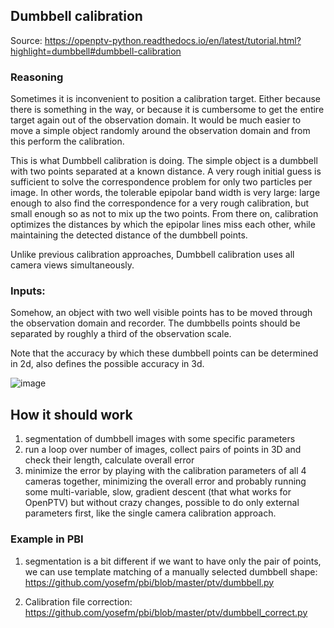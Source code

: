 ## Dumbbell calibration

Source: 
https://openptv-python.readthedocs.io/en/latest/tutorial.html?highlight=dumbbell#dumbbell-calibration


### Reasoning

Sometimes it is inconvenient to position a calibration target. Either
because there is something in the way, or because it is cumbersome to
get the entire target again out of the observation domain. It would be
much easier to move a simple object randomly around the observation
domain and from this perform the calibration.

This is what Dumbbell calibration is doing. The simple
object is a dumbbell with two points separated at a known distance. A
very rough initial guess is sufficient to solve the correspondence
problem for only two particles per image. In other words, the tolerable
epipolar band width is very large: large enough to also find the
correspondence for a very rough calibration, but small enough so as not
to mix up the two points. From there on, calibration optimizes the
distances by which the epipolar lines miss each other, while maintaining
the detected distance of the dumbbell points.

Unlike previous calibration approaches, Dumbbell calibration uses all
camera views simultaneously.

### Inputs:

Somehow, an object with two well visible points has to be moved through the observation domain and recorder. The dumbbells points should be separated by roughly a third of the observation scale.

Note that the accuracy by which these dumbbell points can be determined in 2d, also defines the possible accuracy in 3d.

![image](https://openptv-python.readthedocs.io/en/latest/_images/fig10.png)



## How it should work

1. segmentation of dumbbell images with some specific parameters
2. run a loop over number of images, collect pairs
of points in 3D and check their length, calculate overall error
3. minimize the error by playing with the calibration parameters of all 4 cameras together, 
minimizing the overall error and probably running some multi-variable, slow, gradient descent (that what works for OpenPTV) but without crazy changes, 
possible to do only external parameters first, like 
the single camera calibration approach. 

### Example in PBI

1. segmentation is a bit different if we want 
to have only the pair of points, we can use
template matching of a manually selected dumbbell shape:
https://github.com/yosefm/pbi/blob/master/ptv/dumbbell.py

2. Calibration file correction: 
https://github.com/yosefm/pbi/blob/master/ptv/dumbbell_correct.py
